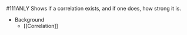 #111ANLY 
Shows if a correlation exists, and if one does, how strong it is.

* Background
	* [[Correlation]]